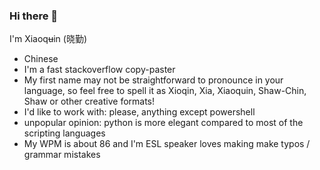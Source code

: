 ### Hi there 👋

I'm Xiaoq~~u~~in (晓勤)

<!--
**psykokwak4/psykokwak4** is a ✨ _special_ ✨ repository because its `README.md` (this file) appears on your GitHub profile.

Here are some ideas to get you started:
-->

- Chinese
- I'm a fast stackoverflow copy-paster
- My first name may not be straightforward to pronounce in your language, so feel free to spell it as Xioqin, Xia, Xiaoquin, Shaw-Chin, Shaw or other creative formats!
- I'd like to work with: please, anything except powershell
- unpopular opinion: python is more elegant compared to most of the scripting languages
- My WPM is about 86 and I'm ESL speaker loves making make typos / grammar mistakes

